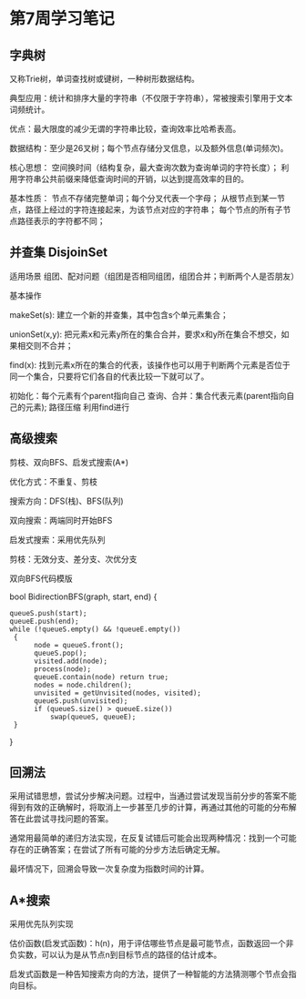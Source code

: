 # 第7周学习笔记 #

## 字典树 ##

又称Trie树，单词查找树或键树，一种树形数据结构。

典型应用：统计和排序大量的字符串（不仅限于字符串），常被搜索引擎用于文本词频统计。

优点：最大限度的减少无谓的字符串比较，查询效率比哈希表高。

数据结构：至少是26叉树；每个节点存储分叉信息，以及额外信息(单词频次)。

核心思想：
空间换时间（结构复杂，最大查询次数为查询单词的字符长度）；
利用字符串公共前缀来降低查询时间的开销，以达到提高效率的目的。

基本性质：
节点不存储完整单词；每个分叉代表一个字母；
从根节点到某一节点，路径上经过的字符连接起来，为该节点对应的字符串；
每个节点的所有子节点路径表示的字符都不同；

## 并查集 DisjoinSet ##

适用场景
组团、配对问题（组团是否相同组团，组团合并；判断两个人是否朋友）

基本操作

makeSet(s): 建立一个新的并查集，其中包含s个单元素集合；

unionSet(x,y): 把元素x和元素y所在的集合合并，要求x和y所在集合不想交，如果相交则不合并；

find(x): 找到元素x所在的集合的代表，该操作也可以用于判断两个元素是否位于同一个集合，只要将它们各自的代表比较一下就可以了。

初始化：每个元素有个parent指向自己
查询、合并：集合代表元素(parent指向自己的元素);
路径压缩 利用find进行

## 高级搜索 ##

剪枝、双向BFS、启发式搜索(A*)

优化方式：不重复、剪枝

搜索方向：DFS(栈)、BFS(队列)

双向搜索：两端同时开始BFS

启发式搜索：采用优先队列

剪枝：无效分支、差分支、次优分支

双向BFS代码模版

bool BidirectionBFS(graph, start, end)
{

    queueS.push(start);
    queueE.push(end);
    while (!queueS.empty() && !queueE.empty())
     {
          node = queueS.front();
          queueS.pop();
          visited.add(node);
          process(node);
          queueE.contain(node) return true;
          nodes = node.children();
          unvisited = getUnvisited(nodes, visited);
          queueS.push(unvisited);
          if (queueS.size() > queueE.size())
              swap(queueS, queueE);
     }

}

## 回溯法 ##

采用试错思想，尝试分步解决问题。过程中，当通过尝试发现当前分步的答案不能得到有效的正确解时，将取消上一步甚至几步的计算，再通过其他的可能的分布解答在此尝试寻找问题的答案。

通常用最简单的递归方法实现，在反复试错后可能会出现两种情况：找到一个可能存在的正确答案；在尝试了所有可能的分步方法后确定无解。

最坏情况下，回溯会导致一次复杂度为指数时间的计算。

## A*搜索 ##

采用优先队列实现

估价函数(启发式函数)：h(n)，用于评估哪些节点是最可能节点，函数返回一个非负实数，可以认为是从节点n到目标节点的路径的估计成本。

启发式函数是一种告知搜索方向的方法，提供了一种智能的方法猜测哪个节点会指向目标。












